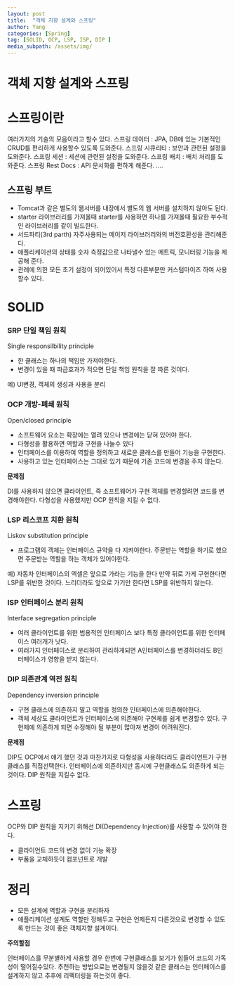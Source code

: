 ```yaml
---
layout: post
title:  "객체 지향 설계와 스프링"
author: Yang
categories: [Spring]
tag: [SOLID, OCP, LSP, ISP, DIP ]
media_subpath: /assets/img/
---
```



# 객체 지향 설계와 스프링

# 스프링이란

여러가지의 기술의 모음이라고 할수 있다. 
스프링 데이터 : JPA, DB에 있는 기본적인 CRUD를 편리하게 사용할수 있도록 도와준다.
스프링 시큐리티 : 보안과 관련된 설정을 도와준다.
스프링 세션 : 세션에 관련된 설정을 도와준다.
스프링 배치 : 배치 처리를 도와준다.
스프링 Rest Docs : API 문서화를 편하게 해준다.
….

## 스프링 부트

- Tomcat과 같은 별도의 웹서버를 내장에서 별도의 웹 서버를 설치하지 않아도 된다.
- starter 라이브러리를 가져올때 starter를 사용하면 하나를 가져올때 필요한 부수적인 라이브러리를 같이 빌드한다.
- 서드파티(3rd parth) 자주사용되는 메이저 라이브러리와의 버전호환성을 관리해준다.
- 애플리케이션의 상태를 숫자 측정값으로 나타낼수 있는 메트릭, 모니터링 기능을 제공해 준다.
- 관례에 의한 모든 초기 설정이 되어있어서 특정 다른부분만 커스텀마이즈 하여 사용할수 있다.

# SOLID

### SRP 단일 책임 원칙

Single responsilbility principle

- 한 클래스는 하나의 책임만 가져야한다.
- 변경이 있을 때 파급효과가 적으면 단일 책임 원칙을 잘 따른 것이다.

예) UI변경, 객체의 생성과 사용을 분리

### OCP 개방-폐쇄 원칙

Open/closed principle

- 소프트웨어 요소는 확장에는 열려 있으나 변경에는 닫혀 있어야 한다.
- 다형성을 활용하면 역할과 구현을 나눌수 있다
- 인터페이스를 이용하여 역할을 정의하고 새로운 클래스를 만들어 기능을 구현한다.
- 사용하고 있는 인터페이스는 그대로 있기 때문에 기존 코드에 변경을 주지 않는다.

**문제점**

DI를 사용하지 않으면 클라이언트, 즉 소프트웨어가 구현 객체를 변경할려면 코드를 변경해야한다.
다형성을 사용했지만 OCP 원칙을 지킬 수 없다. 

### LSP 리스코프 치환 원칙

Liskov substitution principle

- 프로그램의 객체는 인터페이스 규약을 다 지켜야한다. 주문받는 역할을 하기로 했으면 주문받는 역할을 하는 객체가 있어야한다.

예) 자동차 인터페이스의 엑셀은 앞으로 가라는 기능을 한다 만약 뒤로 가게 구현한다면 LSP를 위반한 것이다. 느리더라도 앞으로 가기만 한다면 LSP를 위반하지 않는다. 

### ISP 인터페이스 분리 원칙

Interface segregation principle

- 여러 클라이언트를 위한 범용적인 인터페이스 보다 특정 클라이언트를 위한 인터페이스 여러개가 낫다.
- 여러가지 인터페이스로 분리하여 관리하게되면 A인터페이스를 변경하더라도 B인터페이스가 영향을 받지 않는다.

### DIP 의존관계 역전 원칙

Dependency inversion principle

- 구현 클래스에 의존하지 말고 역할을 정의한 인터페이스에 의존해야한다.
- 객체 세상도 클라이언트가 인터페이스에 의존해야 구현체를 쉽게 변경할수 있다. 구현체에 의존하게 되면 수정해야 될 부분이 많아져 변경이 어려워진다.

**문제점**

DIP도 OCP에서 얘기 했던 것과 마찬가지로 다형성을 사용하더라도 클라이언트가 구현 클래스를 직접선택한다. 
인터페이스에 의존하지만 동시에 구현클래스도 의존하게 되는 것이다. DIP 원칙을 지킬수 없다. 

# 스프링

OCP와 DIP 원칙을 지키기 위해선 DI(Dependency Injection)를 사용할 수 있어야 한다.

- 클라이언트 코드의 변경 없이 기능 확장
- 부품을 교체하듯이 컴포넌트로 개발

# 정리

- 모든 설계에 역할과 구현을 분리하자
- 애플리케이션 설계도 역할만 정해두고 구현은 언제든지 다른것으로 변경할 수 있도록 만드는 것이 좋은 객체지향 설계이다.

**주의할점**

인터페이스를 무분별하게 사용할 경우 한번에 구현클래스를 보기가 힘들어 코드의 가독성이 떨어질수있다.
추천하는 방법으로는 변경될지 않을것 같은 클래스는 인터페이스를 설계하지 않고 추후에 리펙터링을 하는것이 좋다.